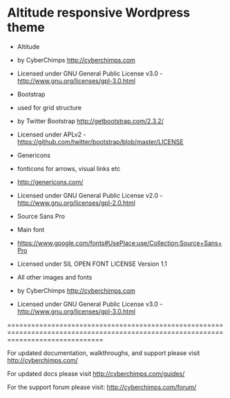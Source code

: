 Altitude responsive Wordpress theme
====================================

- Altitude
- by CyberChimps http://cyberchimps.com
- Licensed under GNU General Public License v3.0 - http://www.gnu.org/licenses/gpl-3.0.html

- Bootstrap
- used for grid structure
- by Twitter Bootstrap http://getbootstrap.com/2.3.2/
- Licensed under APLv2 - https://github.com/twitter/bootstrap/blob/master/LICENSE

- Genericons
- fonticons for arrows, visual links etc
- http://genericons.com/
- Licensed under GNU General Public License v2.0 - http://www.gnu.org/licenses/gpl-2.0.html

- Source Sans Pro
- Main font
- https://www.google.com/fonts#UsePlace:use/Collection:Source+Sans+Pro
- Licensed under SIL OPEN FONT LICENSE Version 1.1

- All other images and fonts
- by CyberChimps http://cyberchimps.com
- Licensed under GNU General Public License v3.0 - http://www.gnu.org/licenses/gpl-3.0.html

====================================================================================================================================

For updated documentation, walkthroughs, and support please visit http://cyberchimps.com/

For updated docs please visit http://cyberchimps.com/guides/

For the support forum please visit: http://cyberchimps.com/forum/